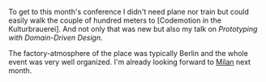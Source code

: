To get to this month's conference I didn't need plane nor train but could easily walk the couple of hundred meters to [Codemotion in the Kulturbrauerei]. And not only that was new but also my talk on *Prototyping with Domain-Driven Design*.

The factory-atmosphere of the place was typically Berlin and the whole event was very well organized. I'm already looking forward to [Milan] next month.

[Codemotion]: http://berlin2016.codemotionworld.com/
[Milan]: http://milan2016.codemotionworld.com/
